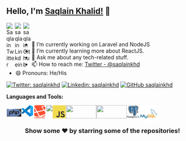 ## Hello, I'm [Saqlain Khalid!](https://www.linkedin.com/in/saqlainkhd) 👋

<a target="_blank" href="https://twitter.com/saqlainkhd">
  <img align="left" alt="Saqlain Twitter" width="22px" src="https://cdn.jsdelivr.net/npm/simple-icons@v3/icons/twitter.svg" />
</a>
<a target="_blank" href="https://linkedin.com/in/saqlainkhd">
  <img align="left" alt="saqlain Linkdein" width="22px" src="https://cdn.jsdelivr.net/npm/simple-icons@v3/icons/linkedin.svg" />
</a>
<a target="_blank" href="https://github.com/saqlainkhd">
  <img align="left" alt="saqlain Github" width="22px" src="https://cdn.jsdelivr.net/npm/simple-icons@v3/icons/github.svg" />
</a>

<br/>
<br/>


- 🔭 I’m currently working on Laravel and NodeJS
- 🌱 I’m currently learning more about ReactJS.
- 💬 Ask me about any tech-related stuff.
- 📫 How to reach me: [Twitter - @saqlainkhd](https://twitter.com/saqlainkhd)
- 😄 Pronouns: He/His

[![Twitter: saqlainkhd](https://img.shields.io/twitter/follow/saqlainkhd?style=social)](https://twitter.com/saqlainkhd)
[![Linkedin: saqlainkhd](https://img.shields.io/badge/-saqlainkhd-blue?style=flat-square&logo=Linkedin&logoColor=white&link=https://www.linkedin.com/in/saqlainkhd/)](https://www.linkedin.com/in/saqlainkhd/)
[![GitHub saqlainkhd](https://img.shields.io/github/followers/saqlainkhd?label=follow&style=social)](https://github.com/saqlainkhd)


**Languages and Tools:**  
<p>
<img align="left" height="40" src="https://raw.githubusercontent.com/devicons/devicon/master/icons/php/php-original.svg">
<img align="left" height="30" src="https://raw.githubusercontent.com/github/explore/80688e429a7d4ef2fca1e82350fe8e3517d3494d/topics/visual-studio-code/visual-studio-code.png">
<img align="left" height="35" src="https://raw.githubusercontent.com/devicons/devicon/master/icons/laravel/laravel-plain-wordmark.svg">
<img align="left" height="35" src="https://cdn.worldvectorlogo.com/logos/codeigniter.svg">
<img align="left" height="35" src="https://raw.githubusercontent.com/devicons/devicon/master/icons/javascript/javascript-original.svg">
<img align="left" height="35" width="80" src="https://cdn.worldvectorlogo.com/logos/mongodb.svg">
<img align="left" height="35" width="80" src="https://cdn.worldvectorlogo.com/logos/nodejs.svg"> 
<img align="left" height="35" src="https://raw.githubusercontent.com/devicons/devicon/master/icons/postgresql/postgresql-original-wordmark.svg">
<img align="left" height="45" src="https://raw.githubusercontent.com/devicons/devicon/master/icons/mysql/mysql-original-wordmark.svg">   
</p>

<br><br>

<div align="center">

### Show some ❤️ by starring some of the repositories!

</div>

